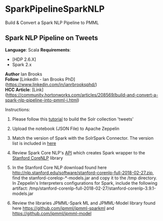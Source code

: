 # SparkPipelineSparkNLP
Build &amp; Convert a Spark NLP Pipeline to PMML


 ## Spark NLP Pipeline on Tweets

**Language**: Scala
**Requirements**: 
- [HDP 2.6.X]
- Spark 2.x

**Author** Ian Brooks \
**Follow** [LinkedIn - Ian Brooks PhD] (https://www.linkedin.com/in/ianrbrooksphd/) \
**HCC Article**: [Link] (https://community.hortonworks.com/articles/208569/build-and-convert-a-spark-nlp-pipeline-into-pmml-i.html) 

Instructions:
1. Please follow this [tutorial](https://community.hortonworks.com/articles/1282/sample-hdfnifi-flow-to-push-tweets-into-solrbanana.html) to build the Solr collection 'tweets'

2. Upload the notebook (JSON File) to Apache Zeppelin

3. Match the version of Spark with the SolrSpark Connector. The version list is included in [here](https://github.com/lucidworks/spark-solr)

4. Review Spark Core NLP's [API](https://github.com/databricks/spark-corenlp) which creates Spark wrapper to the [Stanford CoreNLP](https://stanfordnlp.github.io/CoreNLP/) library 

5. In the Stanford Core NLP download found here http://nlp.stanford.edu/software/stanford-corenlp-full-2018-02-27.zip, find the stanford-corelop-*-models.jar and copy it to the /tmp directory. In Zeppelin's Interpreters configurations for Spark, include the following artifact: /tmp/stanford-corenlp-full-2018-02-27/stanford-corenlp-3.9.1-models.jar	

6. Review the libraries JPMML-Spark ML and JPMML-Model library found here https://github.com/jpmml/jpmml-sparkml and https://github.com/jpmml/jpmml-model
